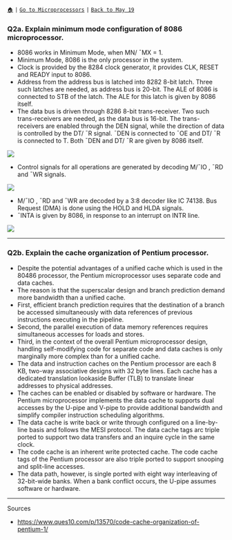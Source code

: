 [`🏠`](/) `|` [`Go to Microprocessors`](/mp/) `|` [`Back to May 19`](/mp/previous-years/may-19/)

### Q2a. Explain minimum mode configuration of 8086 microprocessor.

* 8086 works in Minimum Mode, when MN/ ¯MX = 1.
* Minimum Mode, 8086 is the only processor in the system.
* Clock is provided by the 8284 clock generator, it provides CLK, RESET and READY input to 8086.
* Address from the address bus is latched into 8282 8-bit latch. 
Three such latches are needed, as address bus is 20-bit. 
The ALE of 8086 is connected to STB of the latch. 
The ALE for this latch is given by 8086 itself.
* The data bus is driven through 8286 8-bit trans-receiver. 
Two such trans-receivers are needed, as the data bus is 16-bit. 
The trans-receivers are enabled through the DEN signal, while the direction of data 
is controlled by the DT/ ¯R signal. 
¯DEN is connected to ¯OE and DT/ ¯R is connected to T. 
Both ¯DEN and DT/ ¯R are given by 8086 itself.

![](https://i.imgur.com/oBqGrRt.png)

* Control signals for all operations are generated by decoding M/¯IO , ¯RD and ¯WR signals.

![](https://i.imgur.com/ySqyyQa.png)

* M/¯IO , ¯RD and ¯WR are decoded by a 3:8 decoder like IC 74138. 
Bus Request (DMA) is done using the HOLD and HLDA signals.
* ¯INTA is given by 8086, in response to an interrupt on INTR line.

![](https://i.imgur.com/gvX2tzy.png)

<hr />

### Q2b. Explain the cache organization of Pentium processor.

* Despite the potential advantages of a unified cache which is used in the 80486 processor, the Pentium microprocessor uses separate code and data caches.
* The reason is that the superscalar design and branch prediction demand more bandwidth than a unified cache.
* First, efficient branch prediction requires that the destination of a branch be accessed simultaneously with data references of previous instructions executing in the pipeline.
* Second, the parallel execution of data memory references requires simultaneous accesses for loads and stores.
* Third, in the context of the overall Pentium microprocessor design, handling self-modifying code for separate code and data caches is only marginally more complex than for a unified cache.
* The data and instruction caches on the Pentium processor are each 8 KB, two-way associative designs with 32 byte lines. Each cache has a dedicated translation lookaside Buffer (TLB) to translate linear addresses to physical addresses.
* The caches can be enabled or disabled by software or hardware. The Pentium microprocessor implements the data cache to supports dual accesses by the U-pipe and V-pipe to provide additional bandwidth and simplify compiler instruction scheduling algorithms.
* The data cache is write back or write through configured on a line-by-line basis and follows the MESI protocol. The data cache tags arc triple ported to support two data transfers and an inquire cycle in the same clock.
* The code cache is an inherent write protected cache. The code cache tags of the Pentium processor are also triple ported to support snooping and split-line accesses.
* The data path, however, is single ported with eight way interleaving of 32-bit-wide banks. When a bank conflict occurs, the U-pipe assumes software or hardware.

<hr />

Sources

* https://www.ques10.com/p/13570/code-cache-organization-of-pentium-1/
